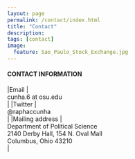 ```yaml
---
layout: page
permalink: /contact/index.html
title: "Contact"
description:
tags: [contact]
image:
  feature: Sao_Paulo_Stock_Exchange.jpg
---
```


#### CONTACT INFORMATION


|Email | <br/>cunha.6 at osu.edu<br/> |
|Twitter | <br/>@raphaccunha<br/> |
|Mailing address | <br/>Department of Political Science<br/>2140 Derby Hall, 154 N. Oval Mall<br/>Columbus, Ohio 43210<br/> |






